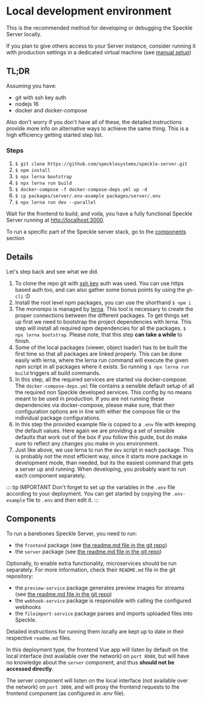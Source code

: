 # Local development environment

This is the recommended method for developing or debugging the Speckle Server locally.

If you plan to give others access to your Server instance, consider running it with production settings in a dedicated virtual machine (see [manual setup](server-manualsetup))

## TL;DR

Assuming you have:
* git with ssh key auth
* nodejs 16
* docker and docker-compose

Also don't worry if you don't have all of these, the detailed instructions provide more info on alternative ways to achieve the same thing.
This is a high efficiency getting started step list.

### Steps

1. `$ git clone https://github.com/specklesystems/speckle-server.git`
2. `$ npm install`
3. `$ npx lerna bootstrap`
4. `$ npx lerna run build`
5. `$ docker-compose -f docker-compose-deps.yml up -d`
6. `$ cp packages/server/.env-example packages/server/.env`
7. `$ npx lerna run dev --parallel`

Wait for the frontend to build, and voila, you have a fully functional Speckle Server running at [http://localhost:3000](http://localhost:3000).

To run a specific part of the Speckle server stack, go to the [components](#components) section

## Details

Let's step back and see what we did.

1. To clone the repo git with [ssh key](https://docs.github.com/en/authentication/connecting-to-github-with-ssh/generating-a-new-ssh-key-and-adding-it-to-the-ssh-agent) auth was used.
You can use https based auth too, and can also gather some bonus points by using the `gh-cli` :D
1. Install the root level npm packages, you can use the shorthand `$ npm i`
1. The monorepo is managed by [lerna](https://lerna.js.org/).
This tool is necessary to create the proper connections between the different packages.
To get things set up first we need to bootstrap the project dependencies with lerna. This step will install all required npm dependencies for all the packages.
`$ npx lerna bootstrap`. Please note, that this step **can take a while** to finish.
1. Some of the local packages (viewer, object loader) has to be built the first time so that all packages are linked properly. 
This can be done easily with lerna, where the lerna run command will execute the given npm script in all packages where it exists.
So running `$ npx lerna run build` triggers all build commands.
1. In this step, all the required services are started via docker-compose.
The `docker-compose-deps.yml` file contains a sensible default setup of all the required non Speckle developed services.
This config by no means meant to be used in production.
If you are not running these dependencies via docker-compose, please make sure, that their configuration options are in line with either the compose file or the individual package configurations.
1. In this step the provided example file is copied to a `.env` file with keeping the default values.
Here again we are providing a set of sensible defaults that work out of the box if you follow this guide, but do make sure to reflect any changes you make in you environment.
1. Just like above, we use lerna to run the `dev` script in each package. This is probably not the most efficient way, since it starts more package in development mode, than needed, but its the easiest command that gets a server up and running. When developing, you probably want to run each component separately.

::: tip IMPORTANT
Don't forget to set up the variables in the `.env` file according to your deployment. You can get started by copying the `.env-example` file to `.env` and then edit it.
:::

## Components

To run a barebones Speckle Server, you need to run:
- the `frontend` package (see [the readme.md file in the git repo](https://github.com/specklesystems/speckle-server/tree/main/packages/frontend))
- the `server` package (see [the readme.md file in the git repo](https://github.com/specklesystems/speckle-server/tree/main/packages/server))

Optionally, to enable extra functionality, microservices should be run separately. For more information, check their `README.md` file in the git repository:
- the `preview-service` package generates preview images for streams (see [the readme.md file in the git repo](https://github.com/specklesystems/speckle-server/tree/main/packages/preview-service))
- the `webhook-service` package is responsible with calling the configured webhooks
- the `fileimport-service` package parses and imports uploaded files into Speckle.

Detailed instructions for running them locally are kept up to date in their respective `readme.md` files.

In this deployment type, the frontend Vue app will listen by default on the local interface (not available over the network) on `port 8080`, but will have no knowledge about the `server` component, and thus **should not be accessed directly**.

The server component will listen on the local interface (not available over the network) on `port 3000`, and will proxy the frontend requests to the frontend component (as configured in .env file).









